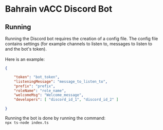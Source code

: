 # Bahrain vACC Discord Bot
## Running
Running the Discord bot requires the creation of a config file. The config file contains settings (for example channels to listen to, messages to listen to and the bot's token).<br><br>Here is an example:
```json
{

    "token": "bot_token",
    "listeningMessage": "message_to_listen_to",
    "prefix": "prefix",
    "roleName": "role_name",
    "welcomeMsg": "Welcome_message",
    "developers": [ "discord_id_1", "discord_id_2" ]
    
}
```
Running the bot is done by running the command: <br>```npx ts-node index.ts```<br>
